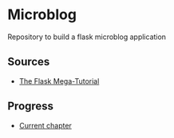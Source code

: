 # Microblog

Repository to build a flask microblog application

## Sources
- [The Flask Mega-Tutorial](https://blog.miguelgrinberg.com/post/the-flask-mega-tutorial-part-i-hello-world)

## Progress
- [Current chapter](https://blog.miguelgrinberg.com/post/the-flask-mega-tutorial-part-v-user-logins)
